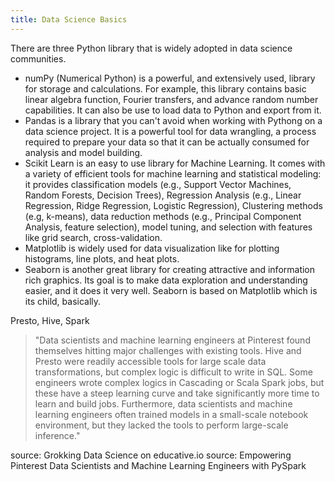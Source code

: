 ```yaml
---
title: Data Science Basics
---
```


There are three Python library that is widely adopted in data science communities.
 - numPy (Numerical Python) is a powerful, and extensively used, library for storage and calculations. For example, this library contains basic linear algebra function, Fourier transfers, and advance random number capabilities. It can also be use to load data to Python and export from it.
 - Pandas is a library that you can't avoid when working with Pythong on a data science project. It is a powerful tool for data wrangling, a process required to prepare your data so that it can be actually consumed for analysis and model building.
 - Scikit Learn is an easy to use library for Machine Learning. It comes with a variety of efficient tools for machine learning and statistical modeling: it provides classification models (e.g., Support Vector Machines, Random Forests, Decision Trees), Regression Analysis (e.g., Linear Regression, Ridge Regression, Logistic Regression), Clustering methods (e.g, k-means), data reduction methods (e.g., Principal Component Analysis, feature selection), model tuning, and selection with features like grid search, cross-validation.
 - Matplotlib is widely used for data visualization like for plotting histograms, line plots, and heat plots.
 - Seaborn is another great library for creating attractive and information rich graphics. Its goal is to make data exploration and understanding easier, and it does it very well. Seaborn is based on Matplotlib which is its child, basically.






Presto, Hive, Spark
> "Data scientists and machine learning engineers at Pinterest found themselves hitting major challenges with existing tools. Hive and Presto were readily accessible tools for large scale data transformations, but complex logic is difficult to write in SQL. Some engineers wrote complex logics in Cascading or Scala Spark jobs, but these have a steep learning curve and take significantly more time to learn and build jobs. Furthermore, data scientists and machine learning engineers often trained models in a small-scale notebook environment, but they lacked the tools to perform large-scale inference."


source: Grokking Data Science on educative.io
source: Empowering Pinterest Data Scientists and Machine Learning Engineers with PySpark
